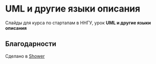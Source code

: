 # UML и другие языки описания

Слайды для курса по стартапам в ННГУ, урок **UML и другие языки описания**

## Благодарности

Сделано в [Shower](https://github.com/shower/shower)
